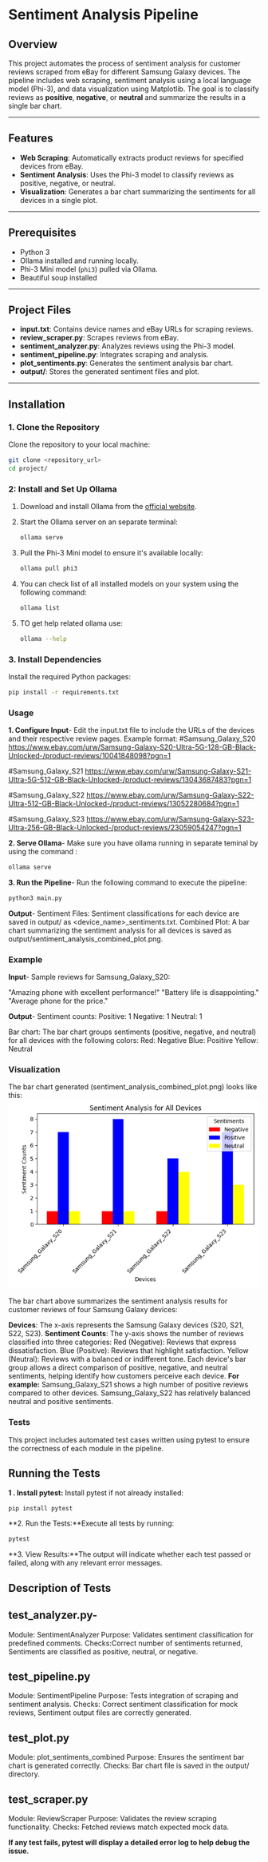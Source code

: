 # Sentiment Analysis Pipeline

## Overview
This project automates the process of sentiment analysis for customer reviews scraped from eBay for different Samsung Galaxy devices. The pipeline includes web scraping, sentiment analysis using a local language model (Phi-3), and data visualization using Matplotlib. The goal is to classify reviews as **positive**, **negative**, or **neutral** and summarize the results in a single bar chart.

---

## Features
- **Web Scraping**: Automatically extracts product reviews for specified devices from eBay.
- **Sentiment Analysis**: Uses the Phi-3 model to classify reviews as positive, negative, or neutral.
- **Visualization**: Generates a bar chart summarizing the sentiments for all devices in a single plot.

---
## Prerequisites

- Python 3
- Ollama installed and running locally.
- Phi-3 Mini model (`phi3`) pulled via Ollama.
- Beautiful soup installed

---

## Project Files
- **input.txt**: Contains device names and eBay URLs for scraping reviews.
- **review_scraper.py**: Scrapes reviews from eBay.
- **sentiment_analyzer.py**: Analyzes reviews using the Phi-3 model.
- **sentiment_pipeline.py**: Integrates scraping and analysis.
- **plot_sentiments.py**: Generates the sentiment analysis bar chart.
- **output/**: Stores the generated sentiment files and plot.

---

## Installation

### 1. Clone the Repository
Clone the repository to your local machine:
```bash
git clone <repository_url>
cd project/
```

### 2: Install and Set Up Ollama

1. Download and install Ollama from the [official website](https://ollama.com).

2. Start the Ollama server on an separate terminal:
    ```bash
    ollama serve
    ```

3. Pull the Phi-3 Mini model to ensure it's available locally:
    ```bash
    ollama pull phi3
    ```

4. You can check list of all installed models on your system using the following command:
    ```bash
    ollama list
    ```
5. TO get help related ollama use:
    ```bash
    ollama --help
    ```
### 3. Install Dependencies
Install the required Python packages:
```bash
pip install -r requirements.txt
```

### Usage
**1. Configure Input**- 
Edit the input.txt file to include the URLs of the devices and their respective review pages. Example format:
#Samsung_Galaxy_S20
https://www.ebay.com/urw/Samsung-Galaxy-S20-Ultra-5G-128-GB-Black-Unlocked-/product-reviews/10041848098?pgn=1

#Samsung_Galaxy_S21
https://www.ebay.com/urw/Samsung-Galaxy-S21-Ultra-5G-512-GB-Black-Unlocked-/product-reviews/13043687483?pgn=1

#Samsung_Galaxy_S22
https://www.ebay.com/urw/Samsung-Galaxy-S22-Ultra-512-GB-Black-Unlocked-/product-reviews/13052280684?pgn=1

#Samsung_Galaxy_S23
https://www.ebay.com/urw/Samsung-Galaxy-S23-Ultra-256-GB-Black-Unlocked-/product-reviews/23059054247?pgn=1

**2. Serve Ollama**-
Make sure you have ollama running in separate teminal by using the command :
```bash
ollama serve
```
**3. Run the Pipeline**-
Run the following command to execute the pipeline:
```bash
python3 main.py
```
**Output**-
Sentiment Files: Sentiment classifications for each device are saved in output/ as <device_name>_sentiments.txt.
Combined Plot: A bar chart summarizing the sentiment analysis for all devices is saved as output/sentiment_analysis_combined_plot.png.

### Example

**Input**-
Sample reviews for Samsung_Galaxy_S20:

"Amazing phone with excellent performance!"
"Battery life is disappointing."
"Average phone for the price."

**Output**-
Sentiment counts:
Positive: 1
Negative: 1
Neutral: 1

Bar chart: The bar chart groups sentiments (positive, negative, and neutral) for all devices with the following colors:
Red: Negative
Blue: Positive
Yellow: Neutral

### Visualization

The bar chart generated (sentiment_analysis_combined_plot.png) looks like this:
![alt text](output/sentiment_analysis_combined_plot.png)

The bar chart above summarizes the sentiment analysis results for customer reviews of four Samsung Galaxy devices:

**Devices**: The x-axis represents the Samsung Galaxy devices (S20, S21, S22, S23).
**Sentiment Counts**: The y-axis shows the number of reviews classified into three categories:
Red (Negative): Reviews that express dissatisfaction.
Blue (Positive): Reviews that highlight satisfaction.
Yellow (Neutral): Reviews with a balanced or indifferent tone.
Each device's bar group allows a direct comparison of positive, negative, and neutral sentiments, helping identify how customers perceive each device. 
**For example:**
Samsung_Galaxy_S21 shows a high number of positive reviews compared to other devices.
Samsung_Galaxy_S22 has relatively balanced neutral and positive sentiments.


### Tests
This project includes automated test cases written using pytest to ensure the correctness of each module in the pipeline.

## Running the Tests
**1 . Install pytest:** Install pytest if not already installed:
```bash
pip install pytest
```
**2. Run the Tests:**Execute all tests by running:
```bash
pytest
```
**3. View Results:**The output will indicate whether each test passed or failed, along with any relevant error messages.

## Description of Tests
## test_analyzer.py-

Module: SentimentAnalyzer
Purpose: Validates sentiment classification for predefined comments.
Checks:Correct number of sentiments returned, Sentiments are classified as positive, neutral, or negative.

## test_pipeline.py
Module: SentimentPipeline
Purpose: Tests integration of scraping and sentiment analysis.
Checks: Correct sentiment classification for mock reviews, Sentiment output files are correctly generated.

## test_plot.py
Module: plot_sentiments_combined
Purpose: Ensures the sentiment bar chart is generated correctly.
Checks: Bar chart file is saved in the output/ directory.

## test_scraper.py
Module: ReviewScraper
Purpose: Validates the review scraping functionality.
Checks: Fetched reviews match expected mock data.

**If any test fails, pytest will display a detailed error log to help debug the issue.**